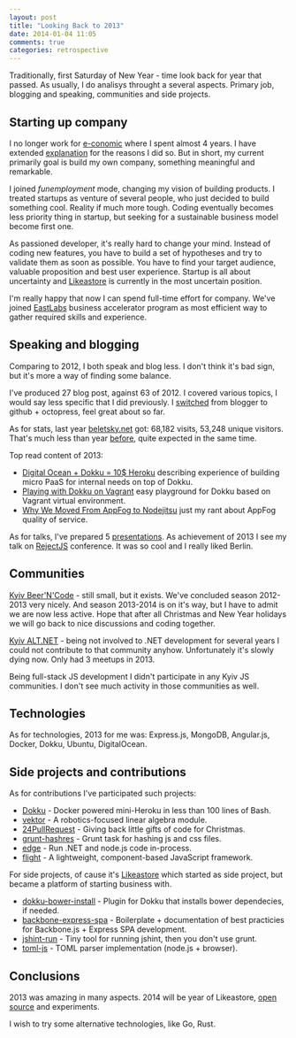 ```yaml
---
layout: post
title: "Looking Back to 2013"
date: 2014-01-04 11:05
comments: true
categories: retrospective
---
```


Traditionally, first Saturday of New Year - time look back for year that passed. As usually, I do analisys throught a several aspects. Primary job, blogging and speaking, communities and side projects.

<!-- More -->

## Starting up company

I no longer work for [e-conomic]() where I spent almost 4 years. I have extended [explanation](http://beletsky.net/2013/12/i-quit-my-job.html) for the reasons I did so. But in short, my current primarily goal is build my own company, something meaningful and remarkable.

I joined *funemployment* mode, changing my vision of building products. I treated startups as venture of several people, who just decided to build something cool. Reality if much more tough. Coding eventually becomes less priority thing in startup, but seeking for a sustainable business model become first one.

As passioned developer, it's really hard to change your mind. Instead of coding new features, you have to build a set of hypotheses and try to validate them as soon as possible. You have to find your target audience, valuable proposition and best user experience. Startup is all about uncertainty and [Likeastore](https://likeastore.com) is currently in the most uncertain position.

I'm really happy that now I can spend full-time effort for company. We've joined [EastLabs](http://eastlabs.co/) business accelerator program as most efficient way to gather required skills and experience.

## Speaking and blogging

Comparing to 2012, I both speak and blog less. I don't think it's bad sign, but it's more a way of finding some balance.

I've produced 27 blog post, against 63 of 2012. I covered various topics, I would say less specific that I did previously. I [switched](http://beletsky.net/2013/06/moved-from-blogger-to-octopress.html) from blogger to github + octopress, feel great about so far.

As for stats, last year [beletsky.net](http://beletsky.net) got: 68,182 visits, 53,248 unique visitors. That's much less than year [before](http://beletsky.net/2013/01/looking-back-to-2012.html), quite expected in the same time.

Top read content of 2013:

* [Digital Ocean + Dokku = 10$ Heroku](http://beletsky.net/2013/08/digitalocean-plus-dokku-equals-10-heroku.html) describing experience of building micro PaaS for internal needs on top of Dokku.
* [Playing with Dokku on Vagrant](http://beletsky.net/2013/09/playing-with-dokku-on-vagrant.html) easy playground for Dokku based on Vagrant virtual environment.
* [Why We Moved From AppFog to Nodejitsu](http://beletsky.net/2013/07/why-we-moved-from-appfog-to-nodejitsu.html) just my rant about AppFog quality of service.

As for talks, I've prepared 5 [presentations](https://speakerdeck.com/alexanderbeletsky). As achievement of 2013 I see my talk on [RejectJS](https://www.youtube.com/watch?feature=player_embedded&v=EaoRDrdqm-E) conference. It was so cool and I really liked Berlin.

## Communities

[Kyiv Beer'N'Code](https://www.facebook.com/groups/574355212591240/) - still small, but it exists. We've concluded season 2012-2013 very nicely. And season 2013-2014 is on it's way, but I have to admit we are now less active. Hope that after all Christmas and New Year holidays we will go back to nice discussions and coding together.

[Kyiv ALT.NET](http://kievalt.net/) - being not involved to .NET development for several years I could not contribute to that community anyhow. Unfortunately it's slowly dying now. Only had 3 meetups in 2013.

Being full-stack JS development I didn't participate in any Kyiv JS communities. I don't see much activity in those communities as well.

## Technologies

As for technologies, 2013 for me was: Express.js, MongoDB, Angular.js, Docker, Dokku, Ubuntu, DigitalOcean.

## Side projects and contributions

As for contributions I've participated such projects:

* [Dokku](https://github.com/progrium/dokku) - Docker powered mini-Heroku in less than 100 lines of Bash.
* [vektor](rockbot/vektor) - A robotics-focused linear algebra module.
* [24PullRequest](https://github.com/alexanderbeletsky/24pullrequests) - Giving back little gifts of code for Christmas.
* [grunt-hashres](https://github.com/alexanderbeletsky/grunt-hashres) - Grunt task for hashing js and css files.
* [edge](https://github.com/alexanderbeletsky/edge) - Run .NET and node.js code in-process.
* [flight](https://github.com/alexanderbeletsky/flight) - A lightweight, component-based JavaScript framework.

For side projects, of cause it's [Likeastore](https://likeastore.com) which started as side project, but became a platform of starting business with.

* [dokku-bower-install](https://github.com/alexanderbeletsky/dokku-bower-install) - Plugin for Dokku that installs bower dependecies, if needed.
* [backbone-express-spa](https://github.com/alexanderbeletsky/backbone-express-spa) - Boilerplate + documentation of best practicies for Backbone.js + Express SPA development.
* [jshint-run](https://github.com/alexanderbeletsky/jshint-run) - Tiny tool for running jshint, then you don't use grunt.
* [toml-js](https://github.com/alexanderbeletsky/toml-js) - TOML parser implementation (node.js + browser).

## Conclusions

2013 was amazing in many aspects. 2014 will be year of Likeastore, [open source](http://beletsky.net/2013/12/open-source.html) and experiments.

I wish to try some alternative technologies, like Go, Rust.



